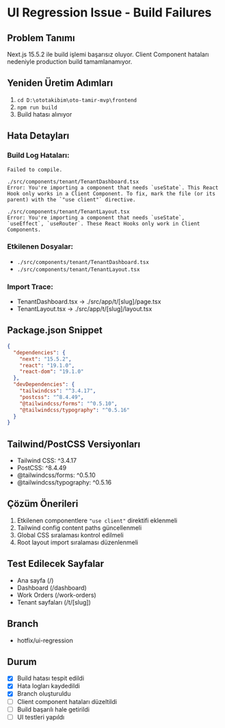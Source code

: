 # UI Regression Issue - Build Failures

## Problem Tanımı
Next.js 15.5.2 ile build işlemi başarısız oluyor. Client Component hataları nedeniyle production build tamamlanamıyor.

## Yeniden Üretim Adımları
1. `cd D:\ototakibim\oto-tamir-mvp\frontend`
2. `npm run build`
3. Build hatası alınıyor

## Hata Detayları

### Build Log Hataları:
```
Failed to compile.

./src/components/tenant/TenantDashboard.tsx
Error: You're importing a component that needs `useState`. This React Hook only works in a Client Component. To fix, mark the file (or its parent) with the `"use client"` directive.

./src/components/tenant/TenantLayout.tsx
Error: You're importing a component that needs `useState`, `useEffect`, `useRouter`. These React Hooks only work in Client Components.
```

### Etkilenen Dosyalar:
- `./src/components/tenant/TenantDashboard.tsx`
- `./src/components/tenant/TenantLayout.tsx`

### Import Trace:
- TenantDashboard.tsx → ./src/app/t/[slug]/page.tsx
- TenantLayout.tsx → ./src/app/t/[slug]/layout.tsx

## Package.json Snippet
```json
{
  "dependencies": {
    "next": "15.5.2",
    "react": "19.1.0",
    "react-dom": "19.1.0"
  },
  "devDependencies": {
    "tailwindcss": "^3.4.17",
    "postcss": "^8.4.49",
    "@tailwindcss/forms": "^0.5.10",
    "@tailwindcss/typography": "^0.5.16"
  }
}
```

## Tailwind/PostCSS Versiyonları
- Tailwind CSS: ^3.4.17
- PostCSS: ^8.4.49
- @tailwindcss/forms: ^0.5.10
- @tailwindcss/typography: ^0.5.16

## Çözüm Önerileri
1. Etkilenen componentlere `"use client"` direktifi eklenmeli
2. Tailwind config content paths güncellenmeli
3. Global CSS sıralaması kontrol edilmeli
4. Root layout import sıralaması düzenlenmeli

## Test Edilecek Sayfalar
- Ana sayfa (/)
- Dashboard (/dashboard)
- Work Orders (/work-orders)
- Tenant sayfaları (/t/[slug])

## Branch
- hotfix/ui-regression

## Durum
- [x] Build hatası tespit edildi
- [x] Hata logları kaydedildi
- [x] Branch oluşturuldu
- [ ] Client component hataları düzeltildi
- [ ] Build başarılı hale getirildi
- [ ] UI testleri yapıldı
